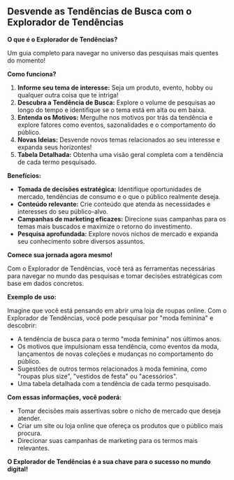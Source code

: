## Desvende as Tendências de Busca com o Explorador de Tendências

**O que é o Explorador de Tendências?**

Um guia completo para navegar no universo das pesquisas mais quentes do momento! 

**Como funciona?**

1. **Informe seu tema de interesse:** Seja um produto, evento, hobby ou qualquer outra coisa que te intriga!
2. **Descubra a Tendência de Busca:** Explore o volume de pesquisas ao longo do tempo e identifique se o tema está em alta ou em baixa.
3. **Entenda os Motivos:** Mergulhe nos motivos por trás da tendência e explore fatores como eventos, sazonalidades e o comportamento do público.
4. **Novas Ideias:** Desvende novos temas relacionados ao seu interesse e expanda seus horizontes!
5. **Tabela Detalhada:** Obtenha uma visão geral completa com a tendência de cada termo pesquisado.

**Benefícios:**

* **Tomada de decisões estratégica:** Identifique oportunidades de mercado, tendências de consumo e o que o público realmente deseja.
* **Conteúdo relevante:** Crie conteúdo que atenda às necessidades e interesses do seu público-alvo.
* **Campanhas de marketing eficazes:** Direcione suas campanhas para os temas mais buscados e maximize o retorno do investimento.
* **Pesquisa aprofundada:** Explore novos nichos de mercado e expanda seu conhecimento sobre diversos assuntos.

**Comece sua jornada agora mesmo!**

Com o Explorador de Tendências, você terá as ferramentas necessárias para navegar no mundo das pesquisas e tomar decisões estratégicas com base em dados concretos.

**Exemplo de uso:**

Imagine que você está pensando em abrir uma loja de roupas online. Com o Explorador de Tendências, você pode pesquisar por "moda feminina" e descobrir:

* A tendência de busca para o termo "moda feminina" nos últimos anos.
* Os motivos que impulsionam essa tendência, como eventos da moda, lançamentos de novas coleções e mudanças no comportamento do público.
* Sugestões de outros termos relacionados à moda feminina, como "roupas plus size", "vestidos de festa" ou "acessórios".
* Uma tabela detalhada com a tendência de cada termo pesquisado.

**Com essas informações, você poderá:**

* Tomar decisões mais assertivas sobre o nicho de mercado que deseja atender.
* Criar um site ou loja online que ofereça os produtos que o público mais procura.
* Direcionar suas campanhas de marketing para os termos mais relevantes.

**O Explorador de Tendências é a sua chave para o sucesso no mundo digital!**
